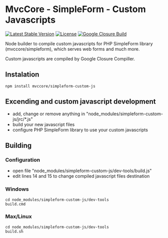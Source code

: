 # MvcCore - SimpleForm - Custom Javascripts

[![Latest Stable Version](https://img.shields.io/badge/Stable-v3.2.0-brightgreen.svg?style=plastic)](https://github.com/mvccore/simpleform/releases)
[![License](https://img.shields.io/badge/Licence-BSD-brightgreen.svg?style=plastic)](https://mvccore.github.io/docs/simpleform/3.0.0/LICENCE.md)
[![Google Closure Build](https://img.shields.io/badge/Google%20Closure%20Build-passing-brightgreen.svg?style=plastic)](https://developers.google.com/closure/compiler/)

Node builder to compile custom javascripts for PHP SimpleForm library (mvccore/simpleform), which serves web forms and much more.

Custom javascripts are compiled by Google Closure Compiller.

## Instalation
```shell
npm install mvccore/simpleform-custom-js
```

## Excending and custom javascript development
- add, change or remove anything in "node_modules/simpleform-custom-js/jrc/*.js"
- build your new javascript files
- configure PHP SimpleForm library to use your custom javascripts

## Building

### Configuration
- open file "node_modules/simpleform-custom-js/dev-tools/build.js"
- edit lines 14 and 15 to change compiled javascript files destination

### Windows
```shell
cd node_modules/simpleform-custom-js/dev-tools
build.cmd
```

### Max/Linux
```shell
cd node_modules/simpleform-custom-js/dev-tools
build.sh
```
